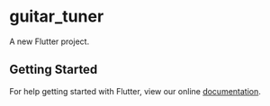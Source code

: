 # guitar_tuner

A new Flutter project.

## Getting Started

For help getting started with Flutter, view our online
[documentation](https://flutter.io/).

